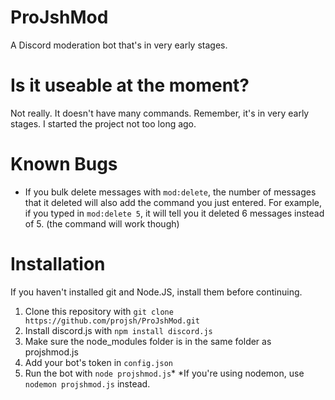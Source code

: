 # ProJshMod
A Discord moderation bot that's in very early stages.
# Is it useable at the moment?
Not really. It doesn't have many commands. Remember, it's in very early stages. I started the project not too long ago.
# Known Bugs
- If you bulk delete messages with `mod:delete`, the number of messages that it deleted will also add the command you just entered. For example, if you typed in `mod:delete 5`, it will tell you it deleted 6 messages instead of 5. (the command will work though)
# Installation
If you haven't installed git and Node.JS, install them before continuing.
1. Clone this repository with `git clone https://github.com/projsh/ProJshMod.git`
2. Install discord.js with `npm install discord.js`
3. Make sure the node_modules folder is in the same folder as projshmod.js
4. Add your bot's token in `config.json`
5. Run the bot with `node projshmod.js`*
*If you're using nodemon, use `nodemon projshmod.js` instead.
